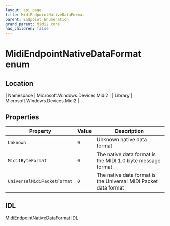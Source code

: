 ```yaml
---
layout: api_page
title: MidiEndpointNativeDataFormat
parent: Endpoint Enumeration
grand_parent: Midi2 core
has_children: false
---
```


# MidiEndpointNativeDataFormat enum

## Location

| Namespace | Microsoft.Windows.Devices.Midi2 |
| Library | Microsoft.Windows.Devices.Midi2 |

## Properties

| Property | Value | Description |
| --------------- | ---------- | ----------- |
| `Unknown` | `0` | Unknown native data format |
| `Midi1ByteFormat` | `0` | The native data format is the MIDI 1.0 byte message format |
| `UniversalMidiPacketFormat` | `0` | The native data format is the Universal MIDI Packet data format |

## IDL

[MidiEndpointNativeDataFormat IDL](https://github.com/microsoft/MIDI/blob/main/src/app-sdk/winrt/MidiEndpointNativeDataFormatEnum.idl)

